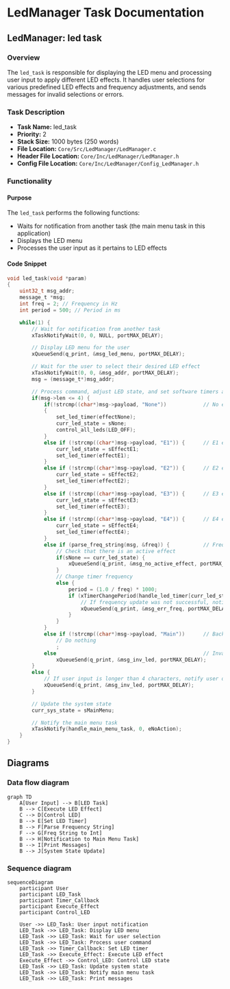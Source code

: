 # LedManager Task Documentation

## LedManager: led task
### Overview
The `led_task` is responsible for displaying the LED menu and processing user input to apply different LED effects. It handles user selections for various predefined LED effects and frequency adjustments, and sends messages for invalid selections or errors.

### Task Description
- **Task Name:** led_task
- **Priority:** 2
- **Stack Size:** 1000 bytes (250 words)
- **File Location:** `Core/Src/LedManager/LedManager.c`
- **Header File Location:** `Core/Inc/LedManager/LedManager.h`
- **Config File Location:** `Core/Inc/LedManager/Config_LedManager.h`

### Functionality
#### Purpose
The `led_task` performs the following functions:
- Waits for notification from another task (the main menu task in this application)
- Displays the LED menu
- Processes the user input as it pertains to LED effects

#### Code Snippet
```c
void led_task(void *param)
{
	uint32_t msg_addr;
	message_t *msg;
	int freq = 2; // Frequency in Hz
	int period = 500; // Period in ms

	while(1) {
		// Wait for notification from another task
		xTaskNotifyWait(0, 0, NULL, portMAX_DELAY);

		// Display LED menu for the user
		xQueueSend(q_print, &msg_led_menu, portMAX_DELAY);

		// Wait for the user to select their desired LED effect
		xTaskNotifyWait(0, 0, &msg_addr, portMAX_DELAY);
		msg = (message_t*)msg_addr;

		// Process command, adjust LED state, and set software timers accordingly
		if(msg->len <= 4) {
			if(!strcmp((char*)msg->payload, "None"))			// No effect
			{
				set_led_timer(effectNone);
				curr_led_state = sNone;
				control_all_leds(LED_OFF);
			}
			else if (!strcmp((char*)msg->payload, "E1")) {		// E1 effect
				curr_led_state = sEffectE1;
				set_led_timer(effectE1);
			}
			else if (!strcmp((char*)msg->payload, "E2")) {		// E2 effect
				curr_led_state = sEffectE2;
				set_led_timer(effectE2);
			}
			else if (!strcmp((char*)msg->payload, "E3")) {		// E3 effect
				curr_led_state = sEffectE3;
				set_led_timer(effectE3);
			}
			else if (!strcmp((char*)msg->payload, "E4")) {		// E4 effect
				curr_led_state = sEffectE4;
				set_led_timer(effectE4);
			}
			else if (parse_freq_string(msg, &freq)) {			// Frequency adjustment
				// Check that there is an active effect
				if(sNone == curr_led_state) {
					xQueueSend(q_print, &msg_no_active_effect, portMAX_DELAY);
				}
				// Change timer frequency
				else {
					period = (1.0 / freq) * 1000;
					if (xTimerChangePeriod(handle_led_timer[curr_led_state], pdMS_TO_TICKS(period), 0) != pdPASS) {
						// If frequency update was not successful, notify the user
						xQueueSend(q_print, &msg_err_freq, portMAX_DELAY);
					}
				}
			}
			else if (!strcmp((char*)msg->payload, "Main"))		// Back to main menu
				// Do nothing
				;
			else												// Invalid response
				xQueueSend(q_print, &msg_inv_led, portMAX_DELAY);
		}
		else {
			// If user input is longer than 4 characters, notify user of invalid response
			xQueueSend(q_print, &msg_inv_led, portMAX_DELAY);
		}

		// Update the system state
		curr_sys_state = sMainMenu;

		// Notify the main menu task
		xTaskNotify(handle_main_menu_task, 0, eNoAction);
	}
}
```

## Diagrams

### Data flow diagram
```mermaid
graph TD
    A[User Input] --> B[LED Task]
    B --> C[Execute LED Effect]
    C --> D[Control LED]
    B --> E[Set LED Timer]
    B --> F[Parse Frequency String]
    F --> G[Freq String to Int]
    B --> H[Notification to Main Menu Task]
    B --> I[Print Messages]
    B --> J[System State Update]

```

### Sequence diagram

```mermaid
sequenceDiagram
    participant User
    participant LED_Task
    participant Timer_Callback
    participant Execute_Effect
    participant Control_LED

    User ->> LED_Task: User input notification
    LED_Task ->> LED_Task: Display LED menu
    LED_Task ->> LED_Task: Wait for user selection
    LED_Task ->> LED_Task: Process user command
    LED_Task ->> Timer_Callback: Set LED timer
    LED_Task ->> Execute_Effect: Execute LED effect
    Execute_Effect ->> Control_LED: Control LED state
    LED_Task ->> LED_Task: Update system state
    LED_Task ->> LED_Task: Notify main menu task
    LED_Task ->> LED_Task: Print messages
```